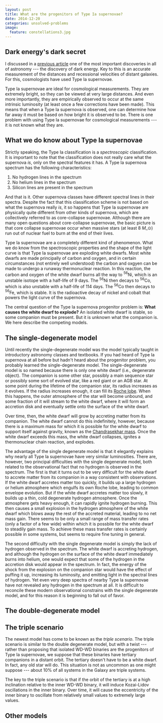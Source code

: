 ```yaml
---
layout: post
title: What are the progenitors of Type Ia supernovae?
date: 2014-12-20
categories: unsolved-problems
image:
  feature: constellations3.jpg
---
```


## Dark energy's dark secret

I discussed in a [previous article][1] one of the most important discoveries
in all of astronomy --- the discovery of dark energy.  Key to this is an
accurate measurement of the distances and recessional velocities of distant
galaxies.  For this, cosmologists have used Type Ia supernovae.  

Type Ia supernovae are ideal for cosmological measurements.  They are
extremely bright, so they can be viewed at very large distances.  And even
more importantly, they are empirically observed to occur at the same
intrinsic luminosity (at least once a few corrections have been made).  This
means that when a Type Ia supernova is observed, one can determine how far
away it must be based on how bright it is observed to be.  There is one
problem with using Type Ia supernovae for cosmological measurements --- it
is not known what they are.

## What we do know about Type Ia supernovae

Strictly speaking, the Type Ia classification is a *spectroscopic*
classification.  It is important to note that the classification does not
really care what the supernova *is*, only on the spectral features it has.
A Type Ia supernova spectrum has the following characteristics:

1. No hydrogen lines in the spectrum
2. No helium lines in the spectrum
3. Silicon lines are present in the spectrum

And that is it.  Other supernova classes have different spectral lines in
their spectra.  Despite the fact that this classification scheme is not
based on what the supernova really *is*, it so happens that Type Ia
supernovae are physically quite different from other kinds of supernova,
which are collectively referred to as core-collapse supernovae.  Although
there are many open questions about core-collapse supernovae, the basic
picture is that core collapse supernovae occur when massive stars (at least
8 $M\_{\odot}$) run out of nuclear fuel to burn at the end of their lives. 

Type Ia supernovae are a completely different kind of phenomenon.  What we
do know from the spectroscopic properties and the shape of the light curve
is that Type Ia supernovae are exploding white dwarfs.  Most white dwarfs
are made principally of carbon and oxygen, and in certain circumstances (not
entirely well understood) the carbon and oxgyen can be made to undergo a
runaway thermonuclear reaction.  In this reaction, the carbon and oxygen of
the white dwarf burns all the way to $^{56}$Ni, which is an unstable isotope
with a half-life of 9 days.  The $^{56}$Ni then decays to $^{56}$Co, which
is also unstable with a half-life of 114 days.  The $^{56}$Co then decays to
$^{56}$Fe, which is stable.  It is the radioactive decay of nickel and
cobalt that powers the light curve of the supernova.

The central question of the Type Ia supernova progenitor problem is: **What
causes the white dwarf to explode?**  An isolated white dwarf is stable, so
some companion must be present.  But it is unknown what the companion is.
We here describe the competing models.  

## The single-degenerate model

Until recently the single-degenerate model was the model typically taught in
introductory astronomy classes and textbooks.  If you had heard of Type Ia
supernova at all before but hadn't heard about the progenitor problem, you
probably learned the single-degenerate model.  The single-degenerate model
is so named because there is only one white dwarf (i.e., degenerate object).
The companion is some other star, possibly a main sequence star or possibly
some sort of evolved star, like a red giant or an AGB star.  At some point
during the lifetime of the companion star, its radius increases as it
evolves.  If the radius increases enough, it can fill its [Roche lobe][2].
When this happens, the outer atmosphere of the star will become unbound, and
some fraction of it will stream to the white dwarf, where it will form an
accretion disk and eventually settle onto the surface of the white dwarf.

Over time, then, the white dwarf will grow by accreting matter from its
companion.  The white dwarf cannot do this indefinitely, however, because
there is a maximum mass for which it is possible for the white dwarf to
support itself against gravity, known as the [Chandrasekhar mass][3].  Once
the white dwarf exceeds this mass, the white dwarf collapses, ignites a
thermonuclear chain reaction, and explodes.  

The advantage of the single degenerate model is that it elegantly explains
why nearly all Type Ia supernovae have very similar luminosities.  There
are, however, two principal difficulties with the single degenerate model,
both related to the observational fact that no hydrogen is observed in the
spectrum.  The first is that it turns out to be very difficult for the white
dwarf to accrete matter from its companion in a way consistent with
observations.  If the white dwarf accretes matter too quickly, it builds up
a large hydrogen or helium atmosphere which engulfs its own Roche lobe,
leading to common envelope evolution.  But if the white dwarf accretes
matter too slowly, it builds up a thin, cold degenerate hydrogen atmosphere.
Once the atmosphere gets heavy enough, it can rapidly ignite hydrogen
burning.  This then causes a small explosion in the hydrogen atmosphere of
the white dwarf which blows away the rest of the accreted material, leading
to no net mass gain.  There seems to be only a small range of mass transfer
rates (only a factor of a few wide) within which it is possbile for the
white dwarf to steadily gain mass.  To achieve these mass transfer rates is
certainly possible in some systems, but seems to require fine tuning in
general. 

The second difficulty with the single degenerate model is simply the lack of
hydrogen observed in the spectrum.  The white dwarf is accreting hydrogen,
and although the hydrogen on the surface of the white dwarf immediately
burns into helium, one would expect that some of the hydrogen in the
accretion disk would appear in the spectrum.  In fact, the energy of the
shock from the explosion on the companion star would have the effect of
puffing it up, increasing its luminosity, and emitting light in the spectral
lines of hydrogen.  Yet even very deep spectra of nearby Type Ia supernovae
have not revealed any hydrogen in the spectrum at all.  It is difficult to
reconcile these modern observational constrains with the single degenerate
model, and for this reason it is beginning to fall out of favor.

## The double-degenerate model

## The triple scenario

The newest model has come to be known as the *triple scenario*.  The triple
scenario is similar to the double degenerate model, but with a twist ---
rather than proposing that isolated WD-WD binaries are the progenitors of
Type Ia supernovae, we suppose that these binaries have tertiary companions
in a distant orbit.  The tertiary doesn't have to be a white dwarf.  In
fact, any old star will do.  This situation is not as uncommon as one might
suppose --- about 10% of all systems in the Galaxy are triple systems.

The key to the triple scenario is that if the orbit of the tertiary is at a
high inclination relative to the inner WD-WD binary, it will induce
Kozai-Lidov oscillations in the inner binary.  Over time, it will cause the
eccentricity of the inner binary to oscillate from relatively small values
to extremely large values. 

## Other models

[1]: ../../classics/accelerating-universe
[2]: http://en.wikipedia.org/wiki/Roche_lobe
[3]: http://en.wikipedia.org/wiki/Chandrasekhar_limit
